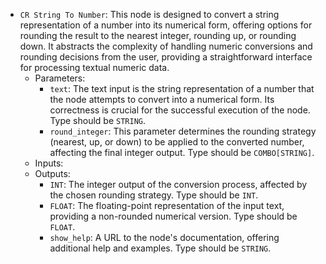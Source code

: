 - `CR String To Number`: This node is designed to convert a string representation of a number into its numerical form, offering options for rounding the result to the nearest integer, rounding up, or rounding down. It abstracts the complexity of handling numeric conversions and rounding decisions from the user, providing a straightforward interface for processing textual numeric data.
    - Parameters:
        - `text`: The text input is the string representation of a number that the node attempts to convert into a numerical form. Its correctness is crucial for the successful execution of the node. Type should be `STRING`.
        - `round_integer`: This parameter determines the rounding strategy (nearest, up, or down) to be applied to the converted number, affecting the final integer output. Type should be `COMBO[STRING]`.
    - Inputs:
    - Outputs:
        - `INT`: The integer output of the conversion process, affected by the chosen rounding strategy. Type should be `INT`.
        - `FLOAT`: The floating-point representation of the input text, providing a non-rounded numerical version. Type should be `FLOAT`.
        - `show_help`: A URL to the node's documentation, offering additional help and examples. Type should be `STRING`.
